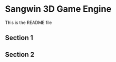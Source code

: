 Sangwin 3D Game Engine
======================

This is the README file

Section 1
---------

Section 2
---------